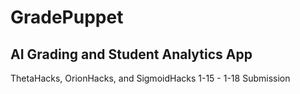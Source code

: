 # GradePuppet
## AI Grading and Student Analytics App
ThetaHacks, OrionHacks, and SigmoidHacks 1-15 - 1-18 Submission 

